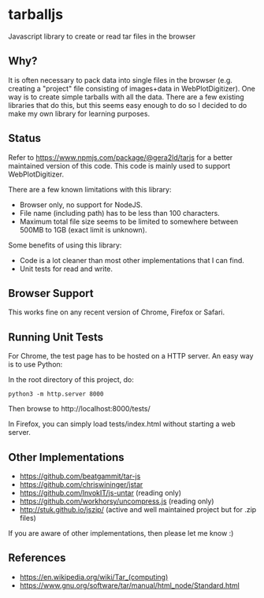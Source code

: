 # tarballjs
Javascript library to create or read tar files in the browser

## Why?
It is often necessary to pack data into single files in the browser (e.g. creating a "project" file consisting of images+data in WebPlotDigitizer). One way is to create simple tarballs with all the data. There are a few existing libraries that do this, but this seems easy enough to do so I decided to do make my own library for learning purposes.

## Status
Refer to https://www.npmjs.com/package/@gera2ld/tarjs for a better maintained version of this code. This code is mainly used to support WebPlotDigitizer. 

There are a few known limitations with this library:

- Browser only, no support for NodeJS.
- File name (including path) has to be less than 100 characters.
- Maximum total file size seems to be limited to somewhere between 500MB to 1GB (exact limit is unknown).

Some benefits of using this library:

- Code is a lot cleaner than most other implementations that I can find.
- Unit tests for read and write.

## Browser Support
This works fine on any recent version of Chrome, Firefox or Safari.

## Running Unit Tests
For Chrome, the test page has to be hosted on a HTTP server. An easy way is to use Python:

In the root directory of this project, do:

    python3 -m http.server 8000

Then browse to http://localhost:8000/tests/

In Firefox, you can simply load tests/index.html without starting a web server.

## Other Implementations

- https://github.com/beatgammit/tar-js
- https://github.com/chriswininger/jstar
- https://github.com/InvokIT/js-untar (reading only)
- https://github.com/workhorsy/uncompress.js (reading only)
- http://stuk.github.io/jszip/ (active and well maintained project but for .zip files)

If you are aware of other implementations, then please let me know :)

## References

- https://en.wikipedia.org/wiki/Tar_(computing)
- https://www.gnu.org/software/tar/manual/html_node/Standard.html


